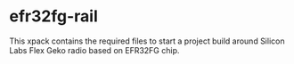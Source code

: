 # efr32fg-rail
This xpack contains the required files to start a project build around Silicon Labs Flex Geko radio based on EFR32FG chip.
